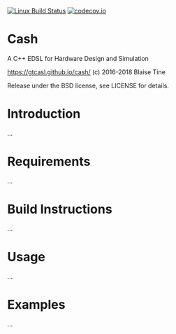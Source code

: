 [![Linux Build Status](https://travis-ci.org/gtcasl/cash.png?branch=master)](https://travis-ci.org/gtcasl/cash) 
[![codecov.io](http://codecov.io/github/gtcasl/cash/coverage.svg?branch=master)](http://codecov.io/github/gtcasl/cash?branch=master)

# Cash

A C++ EDSL for Hardware Design and Simulation

https://gtcasl.github.io/cash/
(c) 2016-2018 Blaise Tine

Release under the BSD license, see LICENSE for details.

Introduction
============

...

Requirements
============

...

Build Instructions
==================

...

Usage
=====

...

Examples
========

...
